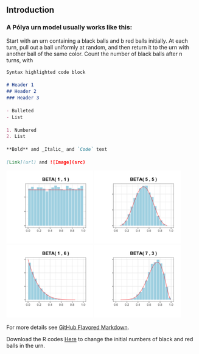 ## Introduction

### A Pólya urn model usually works like this: 

Start with an urn containing a black balls and b red balls initially.
At each turn, pull out a ball uniformly at random, and then return it to the urn with another ball of the same color. 
Count the number of black balls after n turns, with 

```markdown
Syntax highlighted code block

# Header 1
## Header 2
### Header 3

- Bulleted
- List

1. Numbered
2. List

**Bold** and _Italic_ and `Code` text

[Link](url) and ![Image](src)
```
<img src="beta11.png" width="45%" height="45%"/>    <img src="beta55.png" width="45%" height="45%"/>
<img src="beta16.png" width="45%" height="45%"/>    <img src="beta73.png" width="45%" height="45%"/>

For more details see [GitHub Flavored Markdown](https://guides.github.com/features/mastering-markdown/).

Download the R codes [Here](https://downgit.github.io/#/home?url=https://github.com/celestezeng33/Polya_Urn_Model/blob/main/polya_urn.R) to change the initial numbers of black and red balls in the urn. 
